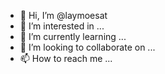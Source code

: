 - 👋 Hi, I’m @laymoesat
- 👀 I’m interested in ...
- 🌱 I’m currently learning ...
- 💞️ I’m looking to collaborate on ...
- 📫 How to reach me ...

<!---
laymoesat/laymoesat is a ✨ special ✨ repository because its `README.md` (this file) appears on your GitHub profile.
You can click the Preview link to take a look at your changes.
--->
